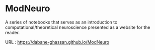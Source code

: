 # ModNeuro
A series of notebooks that serves as an introduction to computational/theoretical neuroscience presented as a website for the reader. 

URL : https://dabane-ghassan.github.io/ModNeuro

